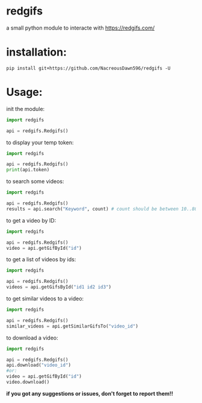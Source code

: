 # redgifs
a small python module to interacte with https://redgifs.com/

# installation:
```
pip install git+https://github.com/NacreousDawn596/redgifs -U
```

# Usage:
 init the module:
 ```py
 import redgifs
 
 api = redgifs.Redgifs()
 ```
 
 to display your temp token:
 ```py
 import redgifs
 
 api = redgifs.Redgifs()
 print(api.token)
 ```
 
 to search some videos:
 ```py
 import redgifs
 
 api = redgifs.Redgifs()
 results = api.search("Keyword", count) # count should be between 10..80
 ```
 
 to get a video by ID:
 ```py
 import redgifs
 
 api = redgifs.Redgifs()
 video = api.getGifById("id")
 ```
 
 to get a list of videos by ids:
 ```py
 import redgifs
 
 api = redgifs.Redgifs()
 videos = api.getGifsById("id1 id2 id3")
 ```
 
 to get similar videos to a video:
 ```py
 import redgifs
 
 api = redgifs.Redgifs()
 similar_videos = api.getSimilarGifsTo("video_id")
 ```
 
 to download a video:
 ```py
 import redgifs
 
 api = redgifs.Redgifs()
 api.download("video_id")
 #or:
 video = api.getGifById("id")
 video.download()
 ```
 
 **if you got any suggestions or issues, don't forget to report them!!**
